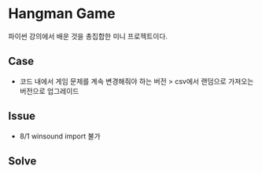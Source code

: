 # Hangman Game
파이썬 강의에서 배운 것을 총집합한 미니 프로젝트이다.

## Case
- 코드 내에서 게임 문제를 계속 변경해줘야 하는 버전 > csv에서 랜덤으로 가져오는 버전으로 업그레이드

## Issue
- 8/1 winsound import 불가

## Solve
